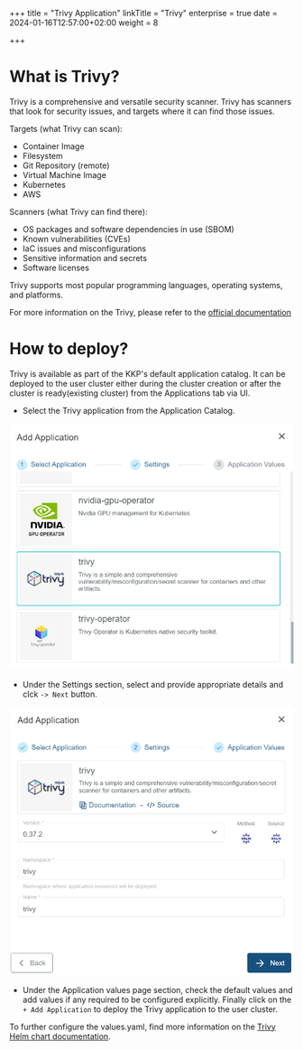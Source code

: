 +++
title = "Trivy Application"
linkTitle = "Trivy"
enterprise = true
date = 2024-01-16T12:57:00+02:00
weight = 8

+++

# What is Trivy?

Trivy is a comprehensive and versatile security scanner. Trivy has scanners that look for security issues, and targets where it can find those issues.

Targets (what Trivy can scan):

- Container Image
- Filesystem
- Git Repository (remote)
- Virtual Machine Image
- Kubernetes
- AWS

Scanners (what Trivy can find there):

- OS packages and software dependencies in use (SBOM)
- Known vulnerabilities (CVEs)
- IaC issues and misconfigurations
- Sensitive information and secrets
- Software licenses

Trivy supports most popular programming languages, operating systems, and platforms.

For more information on the Trivy, please refer to the [official documentation](https://aquasecurity.github.io/trivy/v0.49/docs/)

# How to deploy?

Trivy is available as part of the KKP's default application catalog.
It can be deployed to the user cluster either during the cluster creation or after the cluster is ready(existing cluster) from the Applications tab via UI.

* Select the Trivy application from the Application Catalog.

![Select Trivy Application](01-select-application-trivy-app.png)

* Under the Settings section, select and provide appropriate details and clck `-> Next` button.

![Settings for Trivy Application](02-settings-trivy-app.png)

* Under the Application values page section, check the default values and add values if any required to be configured explicitly. Finally click on the `+ Add Application` to deploy the Trivy application to the user cluster.

To further configure the values.yaml, find more information on the [Trivy Helm chart documentation](https://github.com/aquasecurity/trivy/tree/main/helm/trivy).
